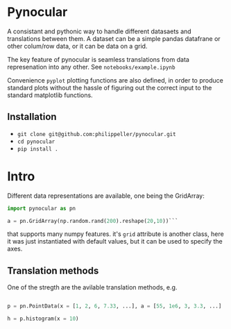 # Pynocular

A consistant and pythonic way to handle different datasaets and translations between them.
A dataset can be a simple pandas datafrane or other colum/row data, or it can be data on a grid.

The key feature of pynocular is seamless translations from data represenation into any other. See `notebooks/example.ipynb`

Convenience `pyplot` plotting functions are also defined, in order to produce standard plots without the hassle of figuring out the correct input to the standard matplotlib functions.

## Installation

* `git clone git@github.com:philippeller/pynocular.git`
* `cd pynocular`
* `pip install .`

# Intro

Different data representations are available, one being the GridArray:
```python
import pynocular as pn

a = pn.GridArray(np.random.rand(200).reshape(20,10))```
```
that supports many numpy features. it's `grid` attribute is another class, here it was just instantiated with default values, but it can be used to specify the axes.

## Translation methods

One of the stregth are the avilable translation methods, e.g.

```python

p = pn.PointData(x = [1, 2, 6, 7.33, ...], a = [55, 1e6, 3, 3.3, ...]

h = p.histogram(x = 10)
```

